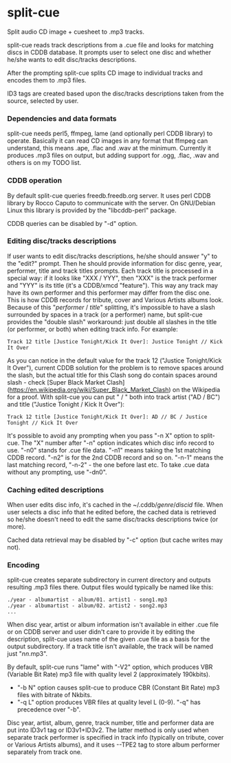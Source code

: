 # split-cue

Split audio CD image + cuesheet to .mp3 tracks.

split-cue reads track descriptions from a .cue file and looks for
matching discs in CDDB database. It prompts user to select one disc and
whether he/she wants to edit disc/tracks descriptions.

After the prompting split-cue splits CD image to individual tracks and
encodes them to .mp3 files.

ID3 tags are created based upon the disc/tracks descriptions taken
from the source, selected by user.

### Dependencies and data formats

split-cue needs perl5, ffmpeg, lame (and optionally perl CDDB library)
to operate. Basically it can read CD images in any format that ffmpeg
can understand, this means .ape, .flac and .wav at the minimum.
Currently it produces .mp3 files on output, but adding support for
.ogg, .flac, .wav and others is on my TODO list.

### CDDB operation

By default split-cue queries freedb.freedb.org server. It uses perl
CDDB library by Rocco Caputo to communicate with the server. On
GNU/Debian Linux this library is provided by the "libcddb-perl"
package.

CDDB queries can be disabled by "-d" option.

### Editing disc/tracks descriptions

If user wants to edit disc/tracks descriptions, he/she should answer
"y" to the "edit?" prompt. Then he should provide information for disc
genre, year, performer, title and track titles prompts. Each track
title is processed in a special way: if it looks like "XXX / YYY", then
"XXX" is the track performer and "YYY" is its title (it's a CDDB/xmcd
"feature"). This way any track may have its own performer and this
performer may differ from the disc one. This is how CDDB records
for tribute, cover and Various Artists albums look. Because of this
"_performer_ / _title_" splitting, it's impossible to have a slash
surrounded by spaces in a track (or a performer) name, but
split-cue provides the "double slash" workaround: just double all
slashes in the title (or performer, or both) when editing track info.
For example:

    Track 12 title [Justice Tonight/Kick It Over]: Justice Tonight // Kick It Over

As you can notice in the default value for the track 12 ("Justice
Tonight/Kick It Over"), current CDDB solution for the problem is to
remove spaces around the slash, but the actual title for this Clash
song do contain spaces around slash - check [Super Black Market Clash]
(https://en.wikipedia.org/wiki/Super_Black_Market_Clash) on the
Wikipedia for a proof. With split-cue you can put " / " both into track
artist ("AD / BC") and title ("Justice Tonight / Kick It Over"):

    Track 12 title [Justice Tonight/Kick It Over]: AD // BC / Justice Tonight // Kick It Over

It's possible to avoid any prompting when you pass "-n X" option to
split-cue. The "X" number after "-n" option indicates which disc info
record to use. "-n0" stands for .cue file data. "-n1" means taking the
1st matching CDDB record. "-n2" is for the 2nd CDDB record and so on.
"-n-1" means the last matching record, "-n-2" - the one before last
etc. To take .cue data without any prompting, use "-dn0".

### Caching edited descriptions

When user edits disc info, it's cached in the ~/.cddb/_genre_/_discid_
file. When user selects a disc info that he edited before, the cached
data is retrieved so he/she doesn't need to edit the same disc/tracks
descriptions twice (or more).

Cached data retrieval may be disabled by "-c" option (but cache writes
may not).

### Encoding

split-cue creates separate subdirectory in current directory and
outputs resulting .mp3 files there. Output files would typically be
named like this:

    ./year - albumartist - album/01. artist1 - song1.mp3
    ./year - albumartist - album/02. artist2 - song2.mp3
    ...

When disc year, artist or album information isn't available in either
.cue file or on CDDB server and user didn't care to provide it by
editing the description, split-cue uses name of the given .cue file as
a basis for the output subdirectory. If a track title isn't available,
the track will be named just "_nn_.mp3".

By default, split-cue runs "lame" with "-V2" option, which produces VBR
(Variable Bit Rate) mp3 file with quality level 2 (approximately
190kbits).
* "-b N" option causes split-cue to produce CBR (Constant Bit Rate) mp3
  files with bitrate of Nkbits.
* "-q L" option produces VBR files at quality level L (0-9). "-q" has
  precedence over "-b".

Disc year, artist, album, genre, track number, title and performer data
are put into ID3v1 tag or ID3v1+ID3v2. The latter method is only used
when separate track performer is specified in track info (typically
on tribute, cover or Various Artists albums), and it uses --TPE2 tag to
store album performer separately from track one.

